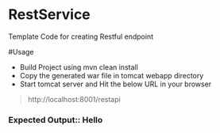 # RestService
Template Code for creating Restful endpoint

#Usage
- Build Project using mvn clean install
- Copy the generated war file in tomcat webapp directory
- Start tomcat server and Hit the below URL in your browser

> http://localhost:8001/restapi

### Expected Output:: Hello
